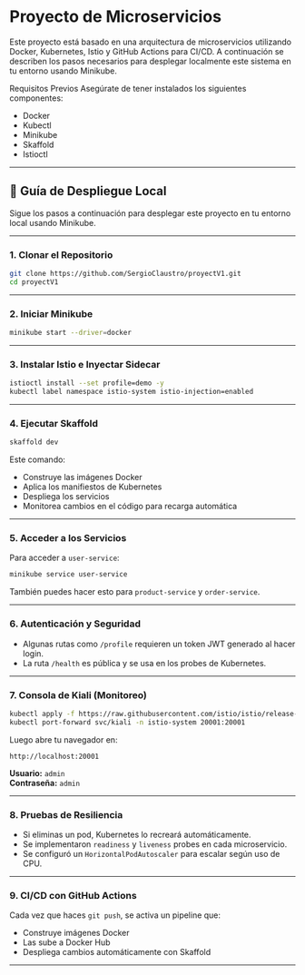 # Proyecto de Microservicios

Este proyecto está basado en una arquitectura de microservicios utilizando Docker, Kubernetes, Istio y GitHub Actions para CI/CD. A continuación se describen los pasos necesarios para desplegar localmente este sistema en tu entorno usando Minikube.

Requisitos Previos
Asegúrate de tener instalados los siguientes componentes:

- Docker
- Kubectl
- Minikube
- Skaffold
- Istioctl

---

## 🚀 Guía de Despliegue Local

Sigue los pasos a continuación para desplegar este proyecto en tu entorno local usando Minikube.

---

### 1. Clonar el Repositorio

```bash
git clone https://github.com/SergioClaustro/proyectV1.git
cd proyectV1
```

---

### 2. Iniciar Minikube

```bash
minikube start --driver=docker
```

---

### 3. Instalar Istio e Inyectar Sidecar

```bash
istioctl install --set profile=demo -y
kubectl label namespace istio-system istio-injection=enabled
```

---

### 4. Ejecutar Skaffold

```bash
skaffold dev
```

Este comando:

- Construye las imágenes Docker
- Aplica los manifiestos de Kubernetes
- Despliega los servicios
- Monitorea cambios en el código para recarga automática

---

### 5. Acceder a los Servicios

Para acceder a `user-service`:

```bash
minikube service user-service
```

También puedes hacer esto para `product-service` y `order-service`.

---

### 6. Autenticación y Seguridad

- Algunas rutas como `/profile` requieren un token JWT generado al hacer login.
- La ruta `/health` es pública y se usa en los probes de Kubernetes.

---

### 7. Consola de Kiali (Monitoreo)

```bash
kubectl apply -f https://raw.githubusercontent.com/istio/istio/release-1.20/samples/addons/kiali.yaml
kubectl port-forward svc/kiali -n istio-system 20001:20001
```

Luego abre tu navegador en:

```
http://localhost:20001
```

**Usuario:** `admin`  
**Contraseña:** `admin`

---

### 8. Pruebas de Resiliencia

- Si eliminas un pod, Kubernetes lo recreará automáticamente.
- Se implementaron `readiness` y `liveness` probes en cada microservicio.
- Se configuró un `HorizontalPodAutoscaler` para escalar según uso de CPU.

---

### 9. CI/CD con GitHub Actions

Cada vez que haces `git push`, se activa un pipeline que:

- Construye imágenes Docker
- Las sube a Docker Hub
- Despliega cambios automáticamente con Skaffold

---
